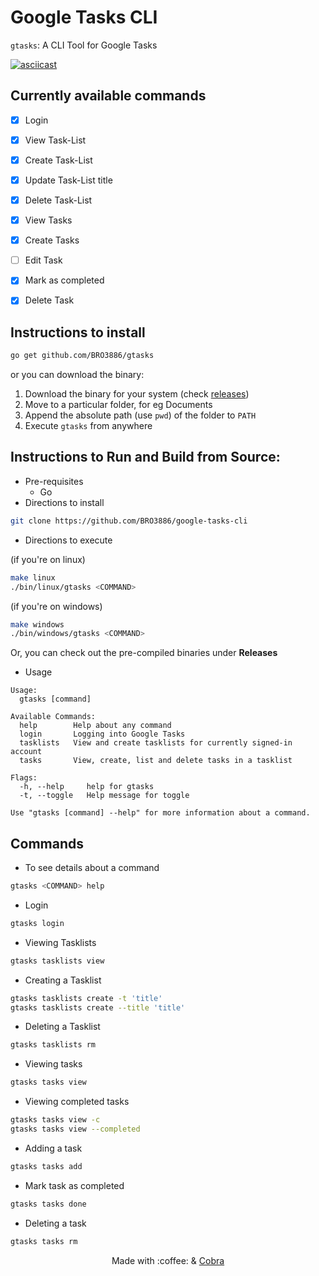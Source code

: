 # Google Tasks CLI

`gtasks`: A CLI Tool for Google Tasks

[![asciicast](https://asciinema.org/a/372759.svg)](https://asciinema.org/a/372759)

## Currently available commands

- [x] Login
- [x] View Task-List
- [x] Create Task-List
- [x] Update Task-List title
- [x] Delete Task-List
- [x] View Tasks
- [x] Create Tasks
- [ ] Edit Task
- [x] Mark as completed
- [x] Delete Task


## Instructions to install

```bash
go get github.com/BRO3886/gtasks
```
or you can download the binary: 

1. Download the binary for your system (check [releases](https://github.com/BRO3886/google-tasks-cli/releases))
2. Move to a particular folder, for eg Documents
3. Append the absolute path (use ```pwd```) of the folder to ```PATH```
4. Execute ```gtasks``` from anywhere

## Instructions to Run and Build from Source:
  - Pre-requisites
    - Go
  - Directions to install
  ```bash
  git clone https://github.com/BRO3886/google-tasks-cli
  ```
  - Directions to execute
  
  (if you're on linux)
  
  ```bash
  make linux 
  ./bin/linux/gtasks <COMMAND>
  ```

  (if you're on windows)
  
  ```bash
  make windows
  ./bin/windows/gtasks <COMMAND>
  ```

  Or, you can check out the pre-compiled binaries under **Releases**

  - Usage
```
Usage:
  gtasks [command]

Available Commands:
  help        Help about any command
  login       Logging into Google Tasks
  tasklists   View and create tasklists for currently signed-in account
  tasks       View, create, list and delete tasks in a tasklist

Flags:
  -h, --help     help for gtasks
  -t, --toggle   Help message for toggle

Use "gtasks [command] --help" for more information about a command.
```

## Commands

* To see details about a command
```bash
gtasks <COMMAND> help
```

* Login
```bash
gtasks login
```
* Viewing Tasklists
```bash
gtasks tasklists view
```
* Creating a Tasklist
```bash
gtasks tasklists create -t 'title'
gtasks tasklists create --title 'title'
```
* Deleting a Tasklist
```bash
gtasks tasklists rm
```
* Viewing tasks
```bash
gtasks tasks view
```
* Viewing completed tasks
```bash
gtasks tasks view -c
gtasks tasks view --completed
```
* Adding a task
```bash
gtasks tasks add
```
* Mark task as completed
```bash
gtasks tasks done
```
* Deleting a task
```bash
gtasks tasks rm
```

<div align="center">
Made with :coffee: & <a href="https://cobra.dev">Cobra</a>
</div>
